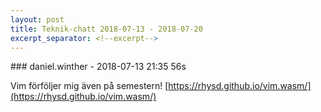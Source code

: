 ```yaml
---
layout: post
title: Teknik-chatt 2018-07-13 - 2018-07-20
excerpt_separator: <!--excerpt-->
---
```

<section class="message" markdown="1">
### daniel.winther - 2018-07-13 21:35 56s

Vim förföljer mig även på semestern!
[https://rhysd.github.io/vim.wasm/](https://rhysd.github.io/vim.wasm/)

<!--excerpt-->
</section>